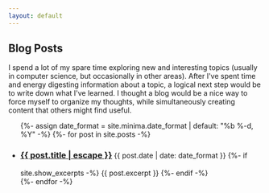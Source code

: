 ```yaml
---
layout: default
---
```


## Blog Posts

I spend a lot of my spare time exploring new and interesting topics (usually
in computer science, but occasionally in other areas). After I've spent time
and energy digesting information about a topic, a logical next step would be
to write down what I've learned. I thought a blog would be a nice way to
force myself to organize my thoughts, while simultaneously creating content
that others might find useful.

<ul class="post-list">
    {%- assign date_format = site.minima.date_format | default: "%b %-d, %Y" -%}
    {%- for post in site.posts -%}
        <li>
        <h3 style="display: inline-block;">
            <a class="post-link" href="{{ post.url | relative_url }}">
            {{ post.title | escape }}
            </a>
        </h3>
        <span class="post-meta">{{ post.date | date: date_format }}</span>
        {%- if site.show_excerpts -%}
            {{ post.excerpt }}
        {%- endif -%}
        </li>
    {%- endfor -%}
</ul>
